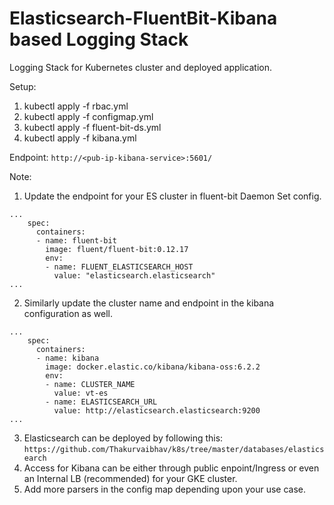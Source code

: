 # Elasticsearch-FluentBit-Kibana based Logging Stack

Logging Stack for Kubernetes cluster and deployed application. 

Setup:

1. kubectl apply -f rbac.yml 
2. kubectl apply -f configmap.yml
3. kubectl apply -f fluent-bit-ds.yml
4. kubectl apply -f kibana.yml

Endpoint:  `http://<pub-ip-kibana-service>:5601/`


Note:

1. Update the endpoint for your ES cluster in fluent-bit Daemon Set config. 
```   
...	
	spec:
      containers:
      - name: fluent-bit
        image: fluent/fluent-bit:0.12.17
        env:
        - name: FLUENT_ELASTICSEARCH_HOST
          value: "elasticsearch.elasticsearch"
...
```

2. Similarly update the cluster name and endpoint in the kibana configuration as well.
```
...
    spec:
      containers:
      - name: kibana
        image: docker.elastic.co/kibana/kibana-oss:6.2.2
        env:
        - name: CLUSTER_NAME
          value: vt-es
        - name: ELASTICSEARCH_URL
          value: http://elasticsearch.elasticsearch:9200
...
```

3. Elasticsearch can be deployed by following this: `https://github.com/Thakurvaibhav/k8s/tree/master/databases/elasticsearch`
4. Access for Kibana can be either through public enpoint/Ingress or even an Internal LB (recommended) for your GKE cluster. 
5. Add more parsers in the config map depending upon your use case. 
